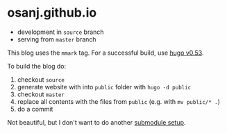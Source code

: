 # osanj.github.io

* development in `source` branch
* serving from `master` branch

This blog uses the `mmark` tag. For a successful build, use [hugo v0.53](https://github.com/gohugoio/hugo/releases/tag/v0.53).

To build the blog do:
1. checkout `source`
2. generate website with into `public` folder with `hugo -d public`
3. checkout `master`
4. replace all contents with the files from `public` (e.g. with `mv public/* .`)
5. do a commit

Not beautiful, but I don't want to do another [submodule setup](https://gohugo.io/hosting-and-deployment/hosting-on-github/#github-user-or-organization-pages).
